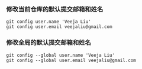 ### 修改当前仓库的默认提交邮箱和姓名
```shell
git config user.name 'Veeja Liu'
git config user.email veejaliu@gmail.com
```

### 修改全局的默认提交邮箱和姓名
```shell
git config --global user.name 'Veeja Liu'
git config --global user.email veejaliu@gmail.com
```